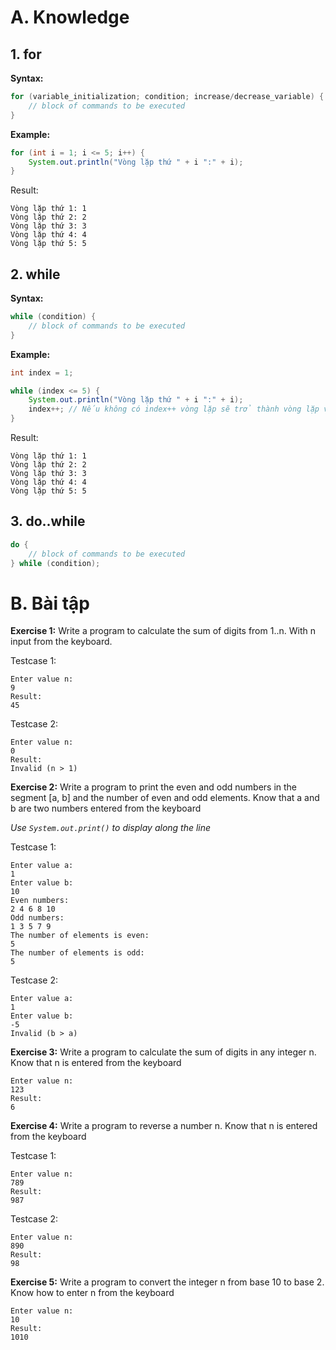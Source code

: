 # A. Knowledge
## 1. for
**Syntax:**

```java
for (variable_initialization; condition; increase/decrease_variable) {
    // block of commands to be executed
}
```

**Example:**

```java
for (int i = 1; i <= 5; i++) {
    System.out.println("Vòng lặp thứ " + i ":" + i);
}
```

Result:

```
Vòng lặp thứ 1: 1
Vòng lặp thứ 2: 2
Vòng lặp thứ 3: 3
Vòng lặp thứ 4: 4
Vòng lặp thứ 5: 5
```
## 2. while
**Syntax:**

```java
while (condition) {
    // block of commands to be executed
}
```

**Example:**

```java
int index = 1;

while (index <= 5) {
    System.out.println("Vòng lặp thứ " + i ":" + i);
    index++; // Nếu không có index++ vòng lặp sẽ trở thành vòng lặp vô hạn
}
```

Result:

```
Vòng lặp thứ 1: 1
Vòng lặp thứ 2: 2
Vòng lặp thứ 3: 3
Vòng lặp thứ 4: 4
Vòng lặp thứ 5: 5
```

## 3. do..while

```java
do {
    // block of commands to be executed
} while (condition);
```

# B. Bài tập

**Exercise 1:** Write a program to calculate the sum of digits from 1..n. With n input from the keyboard.

Testcase 1:
```
Enter value n:
9
Result:
45
```

Testcase 2:
```
Enter value n:
0
Result:
Invalid (n > 1)
```

**Exercise 2:** Write a program to print the even and odd numbers in the segment [a, b] and the number of even and odd elements. Know that a and b are two numbers entered from the keyboard

*Use `System.out.print()` to display along the line*

Testcase 1:
```
Enter value a:
1
Enter value b:
10
Even numbers:
2 4 6 8 10
Odd numbers:
1 3 5 7 9
The number of elements is even:
5
The number of elements is odd:
5
```

Testcase 2:
```
Enter value a:
1
Enter value b:
-5
Invalid (b > a)
```

**Exercise 3:** Write a program to calculate the sum of digits in any integer n. Know that n is entered from the keyboard

```
Enter value n:
123
Result:
6
```

**Exercise 4:** Write a program to reverse a number n. Know that n is entered from the keyboard

Testcase 1:

```
Enter value n:
789
Result:
987
```

Testcase 2:

```
Enter value n:
890
Result:
98
```

**Exercise 5:** Write a program to convert the integer n from base 10 to base 2. Know how to enter n from the keyboard

```
Enter value n:
10
Result:
1010
```
